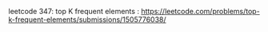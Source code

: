 leetcode 347: top K frequent elements : https://leetcode.com/problems/top-k-frequent-elements/submissions/1505776038/
